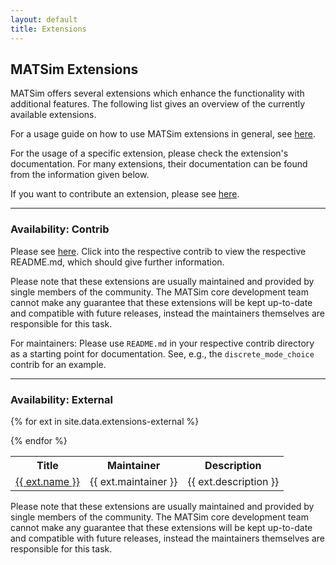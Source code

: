 ```yaml
---
layout: default
title: Extensions
---
```


## MATSim Extensions

MATSim offers several extensions which enhance the functionality with additional features. The following list gives an overview of the currently available extensions.

<!-- To use an extension, you can either download the latest stable and tested release of the extension, or download a (probably) unstable and untested nightly build of the extension. -->

For a usage guide on how to use MATSim extensions in general, see [here](/docs/extensions).

For the usage of a specific extension, please check the extension's documentation.  For many extensions, their documentation can be found from the information given below.

If you want to contribute an extension, please see [here](/docs/contributing/extensions).

---

### Availability: Contrib

Please see [here](https://github.com/matsim-org/matsim-libs/tree/master/contribs).  Click into the respective contrib to view the respective README.md, which should give further information.

<!-- Please see our [Javadoc page](/javadoc). -->

Please note that these extensions are usually maintained and provided by single members of the community. The MATSim core development team cannot make any guarantee that these extensions will be kept up-to-date and compatible with future releases, instead the maintainers themselves are responsible for this task.

For maintainers: Please use `README.md` in your respective contrib directory as a starting point for documentation.  See, e.g., the `discrete_mode_choice` contrib for an example.
<!-- Please use `src/main/javadoc/overview.html` inside your contrib for an introductory description of your contrib.  See, e.g., the emissions contrib for an example. -->

---

### Availability: External

<table class="extension-table">

  <tr>
    <th>Title</th><th>Maintainer</th><th>Description</th>
  </tr>

  {% for ext in site.data.extensions-external %}
    <tr>
        <td> <a href="{{ext.docs}}">{{ ext.name }} </a> </td>
        <td> {{ ext.maintainer }} </td>
        <td> {{ ext.description }} </td>
    </tr>
  {% endfor %}

</table>

Please note that these extensions are usually maintained and provided by single members of the community. The MATSim core development team cannot make any guarantee that these extensions will be kept up-to-date and compatible with future releases, instead the maintainers themselves are responsible for this task.
